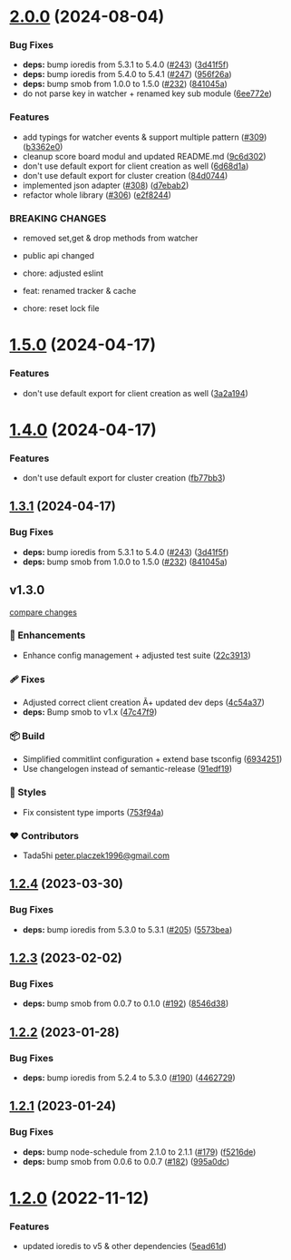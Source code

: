 # [2.0.0](https://github.com/tada5hi/redis-extension/compare/v1.3.0...v2.0.0) (2024-08-04)


### Bug Fixes

* **deps:** bump ioredis from 5.3.1 to 5.4.0 ([#243](https://github.com/tada5hi/redis-extension/issues/243)) ([3d41f5f](https://github.com/tada5hi/redis-extension/commit/3d41f5fb0a261b0b8a9b01deab211d2e0f3fafbe))
* **deps:** bump ioredis from 5.4.0 to 5.4.1 ([#247](https://github.com/tada5hi/redis-extension/issues/247)) ([956f26a](https://github.com/tada5hi/redis-extension/commit/956f26a36976e1314eb4bf2bf9473aecaee058b0))
* **deps:** bump smob from 1.0.0 to 1.5.0 ([#232](https://github.com/tada5hi/redis-extension/issues/232)) ([841045a](https://github.com/tada5hi/redis-extension/commit/841045a3e057bbfdf21ec2ef00948ab3e3a178ab))
* do not parse key in watcher + renamed key sub module ([6ee772e](https://github.com/tada5hi/redis-extension/commit/6ee772e0c2611793d29c9ab4bffdc3ac729ca1df))


### Features

* add typings for watcher events & support multiple pattern ([#309](https://github.com/tada5hi/redis-extension/issues/309)) ([b3362e0](https://github.com/tada5hi/redis-extension/commit/b3362e015bcf69063f0ce2ee55415e4f8e8ead1f))
* cleanup score board modul and updated README.md ([9c6d302](https://github.com/tada5hi/redis-extension/commit/9c6d3028d90a9f5a3af8c943d3ab12209537304b))
* don't use default export for client creation as well ([6d68d1a](https://github.com/tada5hi/redis-extension/commit/6d68d1adc3341138153025218421390bfe4b1c9c))
* don't use default export for cluster creation ([84d0744](https://github.com/tada5hi/redis-extension/commit/84d0744e6e3c38c83eca3b914abd0132e46882f0))
* implemented json adapter ([#308](https://github.com/tada5hi/redis-extension/issues/308)) ([d7ebab2](https://github.com/tada5hi/redis-extension/commit/d7ebab2d8ffe1535bd161be6891ea8f0f7a820cd))
* refactor whole library ([#306](https://github.com/tada5hi/redis-extension/issues/306)) ([e2f8244](https://github.com/tada5hi/redis-extension/commit/e2f824461152821bb6e234130cdf51dcb68642ff))


### BREAKING CHANGES

* removed set,get & drop methods from watcher
* public api changed

* chore: adjusted eslint

* feat: renamed tracker & cache

* chore: reset lock file

# [1.5.0](https://github.com/tada5hi/redis-extension/compare/v1.4.0...v1.5.0) (2024-04-17)


### Features

* don't use default export for client creation as well ([3a2a194](https://github.com/tada5hi/redis-extension/commit/3a2a194878f5367a1fde365643166ec9f37121e1))

# [1.4.0](https://github.com/tada5hi/redis-extension/compare/v1.3.1...v1.4.0) (2024-04-17)


### Features

* don't use default export for cluster creation ([fb77bb3](https://github.com/tada5hi/redis-extension/commit/fb77bb3881f07ed051d15c5d97ac174eab5a3fcb))

## [1.3.1](https://github.com/tada5hi/redis-extension/compare/v1.3.0...v1.3.1) (2024-04-17)


### Bug Fixes

* **deps:** bump ioredis from 5.3.1 to 5.4.0 ([#243](https://github.com/tada5hi/redis-extension/issues/243)) ([3d41f5f](https://github.com/tada5hi/redis-extension/commit/3d41f5fb0a261b0b8a9b01deab211d2e0f3fafbe))
* **deps:** bump smob from 1.0.0 to 1.5.0 ([#232](https://github.com/tada5hi/redis-extension/issues/232)) ([841045a](https://github.com/tada5hi/redis-extension/commit/841045a3e057bbfdf21ec2ef00948ab3e3a178ab))

## v1.3.0

[compare changes](https://github.com/tada5hi/redis-extension/compare/v1.2.4...v1.3.0)


### 🚀 Enhancements

  - Enhance config management + adjusted test suite ([22c3913](https://github.com/tada5hi/redis-extension/commit/22c3913))

### 🩹 Fixes

  - Adjusted correct client creation Ã+ updated dev deps ([4c54a37](https://github.com/tada5hi/redis-extension/commit/4c54a37))
  - **deps:** Bump smob to v1.x ([47c47f9](https://github.com/tada5hi/redis-extension/commit/47c47f9))

### 📦 Build

  - Simplified commitlint configuration + extend base tsconfig ([6934251](https://github.com/tada5hi/redis-extension/commit/6934251))
  - Use changelogen instead of semantic-release ([91edf19](https://github.com/tada5hi/redis-extension/commit/91edf19))

### 🎨 Styles

  - Fix consistent type imports ([753f94a](https://github.com/tada5hi/redis-extension/commit/753f94a))

### ❤️  Contributors

- Tada5hi <peter.placzek1996@gmail.com>

## [1.2.4](https://github.com/Tada5hi/redis-extension/compare/v1.2.3...v1.2.4) (2023-03-30)


### Bug Fixes

* **deps:** bump ioredis from 5.3.0 to 5.3.1 ([#205](https://github.com/Tada5hi/redis-extension/issues/205)) ([5573bea](https://github.com/Tada5hi/redis-extension/commit/5573bea6214455ab23e8ed81637aca0d2656fbd6))

## [1.2.3](https://github.com/Tada5hi/redis-extension/compare/v1.2.2...v1.2.3) (2023-02-02)


### Bug Fixes

* **deps:** bump smob from 0.0.7 to 0.1.0 ([#192](https://github.com/Tada5hi/redis-extension/issues/192)) ([8546d38](https://github.com/Tada5hi/redis-extension/commit/8546d381f5328eb84d2288eef8f11e2a4031d814))

## [1.2.2](https://github.com/Tada5hi/redis-extension/compare/v1.2.1...v1.2.2) (2023-01-28)


### Bug Fixes

* **deps:** bump ioredis from 5.2.4 to 5.3.0 ([#190](https://github.com/Tada5hi/redis-extension/issues/190)) ([4462729](https://github.com/Tada5hi/redis-extension/commit/4462729802cea0b351442ced3e85ec05a51f18a4))

## [1.2.1](https://github.com/Tada5hi/redis-extension/compare/v1.2.0...v1.2.1) (2023-01-24)


### Bug Fixes

* **deps:** bump node-schedule from 2.1.0 to 2.1.1 ([#179](https://github.com/Tada5hi/redis-extension/issues/179)) ([f5216de](https://github.com/Tada5hi/redis-extension/commit/f5216de987739961e05b3718bbd9589c169d711d))
* **deps:** bump smob from 0.0.6 to 0.0.7 ([#182](https://github.com/Tada5hi/redis-extension/issues/182)) ([995a0dc](https://github.com/Tada5hi/redis-extension/commit/995a0dccd0b0b1dab60d1482169b897da199fd00))

# [1.2.0](https://github.com/Tada5hi/redis-extension/compare/v1.1.1...v1.2.0) (2022-11-12)


### Features

* updated ioredis to v5 & other dependencies ([5ead61d](https://github.com/Tada5hi/redis-extension/commit/5ead61d6b4943a6edf42d7e308ef5f0e126315f9))

